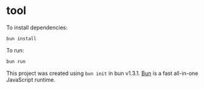 # tool

To install dependencies:

```bash
bun install
```

To run:

```bash
bun run 
```

This project was created using `bun init` in bun v1.3.1. [Bun](https://bun.com) is a fast all-in-one JavaScript runtime.
